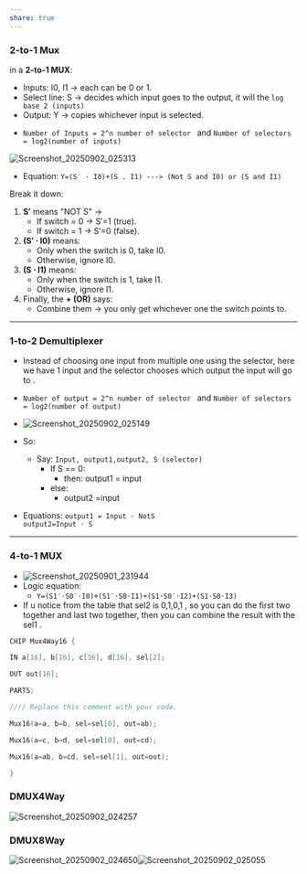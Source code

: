 ```yaml
---
share: true
---
```




### 2-to-1 Mux
in a **2-to-1 MUX**:
- Inputs: I0​, I1​ → each can be 0 or 1.
- Select line: S → decides which input goes to the output, it will the `log base 2 (inputs)`
- Output: Y → copies whichever input is selected.
* `Number of Inputs = 2^n number of selector ` and `Number of selectors = log2(number of inputs)`


![Screenshot_20250902_025313](/pictures_folder/Screenshot_20250902_025313.png)

* Equation:
`Y=(S′ ⋅ I0)+(S . I1) ---> (Not S and I0) or (S and I1)`

Break it down:
1. **S′** means "NOT S" →
    - If switch = 0 → S′=1 (true).
    - If switch = 1 → S′=0 (false).
2. **(S′ ⋅ I0)** means:
    - Only when the switch is 0, take I0.
    - Otherwise, ignore I0.
3. **(S ⋅ I1)** means:
    - Only when the switch is 1, take I1.
    - Otherwise, ignore I1.
4. Finally, the **+ (OR)** says:
    - Combine them → you only get whichever one the switch points to.
        

---



### 1-to-2 Demultiplexer

* Instead of choosing one input from multiple one using the selector, here we have 1 input and the selector chooses which output the input will go to .
* `Number of output = 2^n number of selector ` and `Number of selectors = log2(number of output)`


* ![Screenshot_20250902_025149](/pictures_folder/Screenshot_20250902_025149.png)
* So:
	* Say: `Input, output1,output2, S (selector)`
		* If S == 0:
			* then: output1 = input
		* else:
			* output2 =input
* Equations:
	`output1 ​= Input ⋅ NotS`  
	`output2​=Input ⋅ S`

---

### 4-to-1 MUX

* ![Screenshot_20250901_231944](/pictures_folder/Screenshot_20250901_231944.png)
*  Logic equation:
	* `Y=(S1′⋅S0′⋅I0)+(S1′⋅S0⋅I1)+(S1⋅S0′⋅I2)+(S1⋅S0⋅I3)`
* If u notice from the table that sel2 is 0,1,0,1 , so you can do the first two together and last two together, then you can combine the result with the sel1 .
 ```C
 CHIP Mux4Way16 {

IN a[16], b[16], c[16], d[16], sel[2];

OUT out[16];

PARTS:

//// Replace this comment with your code.

Mux16(a=a, b=b, sel=sel[0], out=ab);

Mux16(a=c, b=d, sel=sel[0], out=cd);

Mux16(a=ab, b=cd, sel=sel[1], out=out);

}
 ```


### DMUX4Way

![Screenshot_20250902_024257](/pictures_folder/Screenshot_20250902_024257.png)


### DMUX8Way
![Screenshot_20250902_024650](/pictures_folder/Screenshot_20250902_024650.png)![Screenshot_20250902_025055](/pictures_folder/Screenshot_20250902_025055.png)
